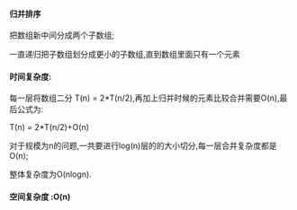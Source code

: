 #### 归并排序

把数组新中间分成两个子数组;

一直递归把子数组划分成更小的子数组,直到数组里面只有一个元素

#### 时间复杂度:

每一层将数组二分 T(n) = 2*T(n/2),再加上归并时候的元素比较合并需要O(n),最后公式为:

T(n) = 2*T(n/2)+O(n)

对于规模为n的问题,一共要进行log(n)层的的大小切分,每一层合并复杂度都是O(n);

整体复杂度为O(nlogn).

#### 空间复杂度 :O(n)